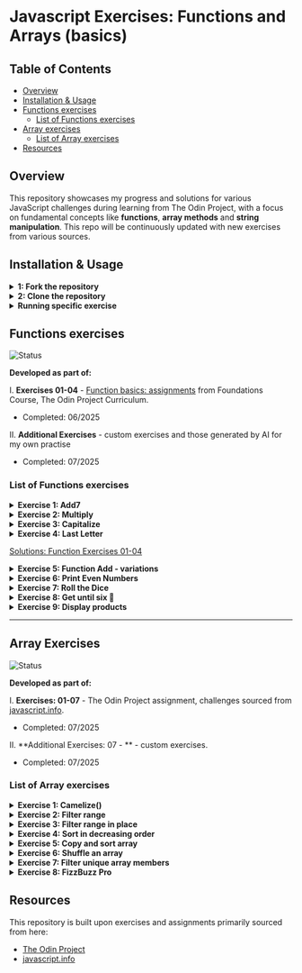 # Javascript Exercises: Functions and Arrays (basics)

## Table of Contents

- [Overview](#overview)
- [Installation & Usage](#installation--usage)
- [Functions exercises](#functions-exercises)
  - [List of Functions exercises](#list-of-functions-exercises)
- [Array exercises](#array-exercises)
  - [List of Array exercises](#list-of-array-exercises)
- [Resources](#resources)

## Overview

This repository showcases my progress and solutions for various JavaScript challenges during learning from The Odin Project, with a focus on fundamental concepts like **functions**, **array methods** and **string manipulation**. This repo will be continuously updated with new exercises from various sources.

## Installation & Usage

<details>
  <summary><strong>1: Fork the repository</strong></summary>

    Begin by forking this repository to your own GitHub account. Click the 'Fork' button on the top right of this page.
</details>

<details>
  <summary><strong>2: Clone the repository</strong></summary>

    Open your terminal or command prompt and run the following command to clone the repository to your local machine:

    ```bash
    git clone https://github.com/dinruz/js-exercises-functions-arrays.git
    ``` 
</details>

<details>
  <summary><strong>Running specific exercise</strong></summary>

* Navigate to the project directory: 

 ```bash
    cd js-exercises-functions-arrays/array-exercises
  ```
* or you can run any JavaScript exercise file using Node.js. 

Make sure you have Node.js installed on your system.

For example, to run the `01_camelize.js` array exercise:

  ```bash
    node array-exercises/01_camelize.js
  ```
    
</details>


## Functions exercises 

![Status](https://img.shields.io/badge/Status-Complete-brightgreen)

  **Developed as part of:** 
  
 I.  **Exercises 01-04** - [Function basics: assignments](https://www.theodinproject.com/lessons/foundations-function-basics#assignment) from Foundations Course, The Odin Project Curriculum.

   *  Completed:  06/2025

II. **Additional Exercises** - custom exercises and those generated by AI for my own practise

   * Completed: 07/2025


### List of Functions exercises

<details>
  <summary><strong>Exercise 1: Add7</strong></summary>

  Write a function called **add7** that takes one number and returns that number + 7.
  Write function and test the output with *console.log*.

</details>

<details>
  <summary><strong>Exercise 2: Multiply</strong></summary>

Write a function called **multiply** that takes 2 numbers and returns their product.
Write function and test the output with *console.log*.

</details>

<details>
  <summary><strong>Exercise 3: Capitalize</strong></summary>

Write a function called **capitalize** that takes a string and returns that string with only the first letter capitalized. 
Make sure that it can take strings that are lowercase, UPPERCASE or BoTh.

</details>

<details>
  <summary><strong>Exercise 4: Last Letter </strong></summary>
  

Write a function called **lastLetter** that takes a string and returns the very last letter of that string: lastLetter("abcd") should return "d".  
  
</details>

  [Solutions: Function Exercises 01-04](./functions-exercises/basicFunctions.js)

<details>
  <summary><strong>Exercise 5: Function Add - variations </strong></summary>
  
I. Write a function `add(num1, num2)` that returns the result. Use only 'return'.

II. Write similar function `addStore(num3,num4)` and store the result in a new variable 'total'. Print the value of the total variable to the console.

III. Write this function as arrow function - `addArrow(num5,num6)`.

 [Solution: fnAdd.js](./functions-exercises/05_fnAdd.js) 

</details>

<details>
  <summary><strong>Exercise 6: Print Even Numbers</strong></summary>
  
Write a function `printEvenNumbers(start, end)`.

Within this function, use a `for loop` to print all even numbers between start and end (inclusive of start and end if they are even). Finally, call the function with the range 1-15.

 [Solution: fnPrintEven.js](./functions-exercises/06_fnPrintEven.js) 

</details>

<details>
  <summary><strong>Exercise 7: Roll the Dice</strong></summary>
  
Write a function `getDiceNumber(time)`. Argument represents the total number of times a standard dice should be rolled. Print the roll's sequence number and the result of that roll to the console (e.g., "1. dice number is: 3" etc.).

Call the function which should roll the dice 8 times.

 [Solution: rollDice.js](./functions-exercises/07_rollDice.js) 

</details>

<details>
  <summary><strong>Exercise 8: Get until six 🎲</strong></summary>
  
Write a function `getUntilSix` and call it.

It should simulate rolling a die repeatedly until the number 6 is rolled.

 [Solution: getUntilSix.js](./functions-exercises/08_getUntilSix.js) 
 </details>

<details>
  <summary><strong>Exercise 9: Display products</strong></summary>
  
Write a function `displayProduct` for displaying perfumery products. It takes a name (mandatory string) and price (optional number, defaults to 0.00 EUR) - if the product is complimentary, it's a free item and you should input only its name. However, the function must always print both the name and price, regardless of whether it's free or not.

*Call the function twice:*

I.  displayProduct('Java Eau de Parfum', 150)   
II. displayProduct('Scripted body lotion - sample') 

 [Solution: displayProduct.js](./functions-exercises/09_displayProduct.js) 
 </details>

---

## Array Exercises

![Status](https://img.shields.io/badge/Status-Complete-brightgreen)

  **Developed as part of:** 
  
 I.  **Exercises: 01-07** -  The Odin Project assignment, challenges sourced from [javascript.info](https://javascript.info/array-methods#tasks).

   *  Completed:  07/2025

II. **Additional Exercises: 07 - ** - custom exercises.

   * Completed: 07/2025


### List of Array exercises

<details>
  <summary><strong>Exercise 1: Camelize()</strong></summary>

  Write the function `camelize(str)` that changes dash-separated words like “my-short-string” into camel-cased “myShortString”. 
    
  That is: removes all dashes, each word after dash becomes uppercased. Examples:

```javascript
camelize("background-color") == 'backgroundColor';
camelize("list-style-image") == 'listStyleImage';
camelize("-webkit-transition") == 'WebkitTransition';
```


[Solution: Camelize.js](./array-exercises/01_camelize.js)

</details>

<details>
  <summary><strong>Exercise 2: Filter range</strong></summary>


  Write a function `filterRange(arr, a, b)` that gets an array `arr`, looks for elements with values higher or equal to a and lower or equal to b and return a result as an array.
  For instance:

```javascript
let arr = [5, 3, 8, 1];
let filtered = filterRange(arr, 1, 4);
alert( filtered ); // 3,1 (matching values)
// alert( arr ); // 5,3,8,1 (not modified)
```


[Solution: filterRange.js](./array-exercises/02_filterRange.js)

</details>

<details>
  <summary><strong>Exercise 3: Filter range in place </strong></summary>
  
   Write a function `filterRangeInPlace(arr, a, b)` that gets an array `arr` and removes from it all values except those that are between a and b.
  The test is: `a ≤ arr[i] ≤ b`.
  The function should only modify the array. It should not return anything.

```javascript
let arr = [5, 3, 8, 1];
filterRangeInPlace(arr, 1, 4); // removed the numbers except from 1 to 4
// alert( arr ); // [3, 1]
```

 [Solution: filterRangeInPlace.js](./array-exercises/03_filterRangeInPlace.js)</p>
</details>

<details>
  <summary><strong>Exercise 4: Sort in decreasing order </strong></summary>
  

  ```javascript
let arr = [5, 2, 1, -10, 8];
// ... your code to sort it in decreasing order
// alert( arr ); // 8, 5, 2, 1, -10
  ```

[Solution: sortInDecreasingOrder.js](./array-exercises/04_sortInDecreasingOrder.js)
</details>

<details>
  <summary><strong>Exercise 5: Copy and sort array</strong></summary>


  We have an array of strings arr. We’d like to have a sorted copy of it, but keep arr unmodified.

  Create a function `copySorted(arr)` that returns such a copy.

```javascript
let arr = ["HTML", "JavaScript", "CSS"];
let sorted = copySorted(arr);
alert( sorted ); // CSS, HTML, JavaScript
// alert( arr ); // HTML, JavaScript, CSS (no changes)
```
 
 [Solution: copyAndSortArray.js](./array-exercises/05_copyAndSortArray.js)
</details>

<details>
  <summary><strong>Exercise 6: Shuffle an array</strong></summary>

  Write the function `shuffle(array)` that shuffles (randomly reorders) elements of the array.
  Multiple runs of shuffle may lead to different orders of elements. 
  For instance:

```javascript
let arr = [1, 2, 3];
shuffle(arr);
    // arr = [3, 2, 1]
shuffle(arr);
    // arr = [2, 1, 3]
shuffle(arr);
    // arr = [3, 1, 2]
  // ...
```
All element orders should have an equal probability. 
For instance, [1,2,3] can be reordered as [1,2,3] or [1,3,2] or [3,1,2] etc, with equal probability of each case.
 

 [Solution: shuffleAnArray.js](./array-exercises/06_shuffleAnArray.js)
</details>


<details>
  <summary><strong>Exercise 7: Filter unique array members </strong></summary>


Let arr be an array. Create a function `unique(arr)` that should return an array with unique items of arr.
For instance:

 ```javascript
 
 function unique(arr) {
    /* your code */
    }
    let strings = ["Hare", "Krishna", "Hare", "Krishna",
    "Krishna", "Krishna", "Hare", "Hare", ":-O"
    ];
    alert( unique(strings) ); // Hare, Krishna, :-O
```


[Solution: filterUnique.js](./array-exercises/07_filterUnique.js)
</details>


<details>
  <summary><strong>Exercise 8: FizzBuzz Pro </strong></summary>

Write a function `fizzBuzzPro(number)` that generates a modified FizzBuzz sequence up to a given number.

Function should: 

  - iterate from 1 up to number;
  - apply **standard FizzBuzz rules:**
    * print "FizzBuzz" for multiples of both 3 and 5;
    * print "Fizz" for multiples of 3;
    * print "Buzz" for multiples of 5;

  - apply **special rule**:
    * if a number contains the digit "7", it outputs "Bang!" instead of any FizzBuzz variant

   - return a single string of the results, separated by `, ` with a `.` at the very end.


 ```javascript
 
    fizzBuzzPro(20) // Expected: "1, 2, Fizz, 4, Buzz, Fizz, Bang!, 8, Fizz, Buzz, 11, Fizz, 13, 14, FizzBuzz, 16, Bang!, 18, 19, Buzz."
```

[Solution: fizzBuzzPro.js](./array-exercises/08_fizzBuzzPro.js)
</details>



## Resources

This repository is built upon exercises and assignments primarily sourced from here:

* [The Odin Project](https://www.theodinproject.com/)
* [javascript.info](https://javascript.info/) 